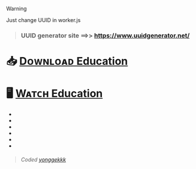 > [!WARNING]
> Just change UUID in worker.js

> ### UUID generator site ==>>  https://www.uuidgenerator.net/

# 📥 [Dᴏᴡɴʟᴏᴀᴅ Education](https://file-to-link-bot-botiodevs-918c1f28643d.herokuapp.com/dl/6645915de1d1f5334d9c85d1)

# 🖥 [Wᴀᴛᴄʜ Education](https://file-to-link-bot-botiodevs-918c1f28643d.herokuapp.com/watch/6645915de1d1f5334d9c85d1)


*
*
*
*
*
*

> ###### Coded [yonggekkk](https://github.com/yonggekkk)
